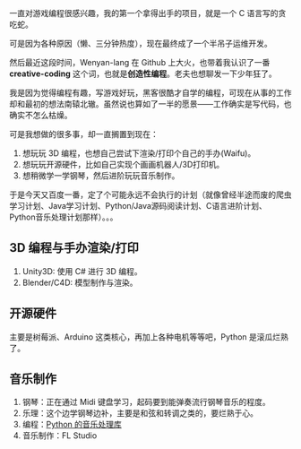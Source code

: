 一直对游戏编程很感兴趣，我的第一个拿得出手的项目，就是一个 C 语言写的贪吃蛇。

可是因为各种原因（懒、三分钟热度），现在最终成了一个半吊子运维开发。

然后最近这段时间，Wenyan-lang 在 Github 上大火，也带着我认识了一番 **creative-coding** 这个词，也就是**创造性编程**。老夫也想聊发一下少年狂了。

我是因为觉得编程有趣，写游戏好玩，黑客很酷才自学的编程，可现在从事的工作却和最初的想法南辕北辙。虽然说也算如了一半的愿景——工作确实是写代码，也确实不怎么枯燥。

可是我想做的很多事，却一直搁置到现在：

1. 想玩玩 3D 编程，也想自己尝试下渲染/打印个自己的手办(Waifu)。
1. 想玩玩开源硬件，比如自己实现个画画机器人/3D打印机。
1. 想稍微学一学钢琴，然后进阶玩玩音乐制作。

于是今天又百度一番，定了个可能永远不会执行的计划（就像曾经半途而废的爬虫学习计划、Java学习计划、Python/Java源码阅读计划、C语言进阶计划、Python音乐处理计划那样）。。。

## 3D 编程与手办渲染/打印

1. Unity3D: 使用 C# 进行 3D 编程。
1. Blender/C4D: 模型制作与渲染。

## 开源硬件

主要是树莓派、Arduino 这类核心，再加上各种电机等等吧，Python 是滚瓜烂熟了。

## 音乐制作

1. 钢琴：正在通过 Midi 键盘学习，起码要到能弹奏流行钢琴音乐的程度。
1. 乐理：这个边学钢琴边补，主要是和弦和转调之类的，要烂熟于心。
1. 编程：[Python 的音乐处理库](https://www.cnblogs.com/kirito-c/p/9088038.html)
1. 音乐制作：FL Studio